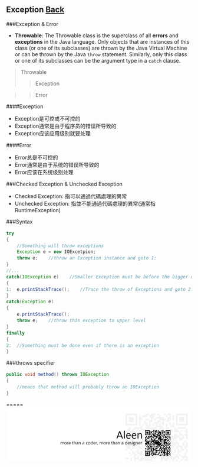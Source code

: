 ## Exception [Back](./../Java.md)

###Exception & Error
- **Throwable**: The Throwable class is the superclass of all **errors** and **exceptions** in the Java language. Only objects that are instances of this class (or one of its subclasses) are thrown by the Java Virtual Machine or can be thrown by the Java `throw` statement. Similarly, only this class or one of its subclasses can be the argument type in a `catch` clause.

>Throwable
>>Exception

>>Error

####Exception
- Exception是可控或不可控的
- Exception通常是由于程序员的错误所导致的
- Exception应该应用级别就要处理

####Error
- Error总是不可控的
- Error通常是由于系统的错误所导致的
- Error应该在系统级别处理

###Checked Exception & Unchecked Exception
- Checked Exception: 指可以通過代碼處理的異常
- Unchecked Exception: 指並不能通過代碼處理的異常(通常指RuntimeException)

###Syntax

```Java
try
{
	//Something will throw exceptions
	Exception e = new IOExcetpion;
	throw e;	//throw an Exception instance and goto 1:
}
//...
catch(IOException e)	//Smaller Exception must be before the bigger one
{
1:	e.printStackTrace();	//Trace the throw of Exceptions and goto 2:
}
catch(Exception e)
{
	e.printStackTrace();
	throw e;	//throw this exception to upper level 
}
finally
{
2:	//Something must be done even if there is an exception
}
```

###throws specifier
```Java
public void method() throws IOException
{
	//means that method will probably throw an IOException
}
```

=====
<a href="http://aleen42.github.io/" target="_blank" ><img src="./../../../pic/tail.gif"></a>

